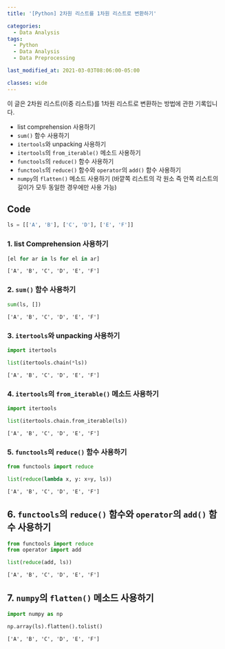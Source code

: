 ```yaml
---
title: '[Python] 2차원 리스트를 1차원 리스트로 변환하기'

categories:
  - Data Analysis
tags:
  - Python
  - Data Analysis
  - Data Preprocessing

last_modified_at: 2021-03-03T08:06:00-05:00

classes: wide
---
```


이 글은 2차원 리스트(이중 리스트)를 1차원 리스트로 변환하는 방법에 관한 기록입니다.

- list comprehension 사용하기
- `sum()` 함수 사용하기
- `itertools`와 unpacking 사용하기
- `itertools`의 `from_iterable()` 메소드 사용하기
- `functools`의 `reduce()` 함수 사용하기
- `functools`의 `reduce()` 함수와 `operator`의 `add()` 함수 사용하기
- `numpy`의 `flatten()` 메소드 사용하기 (바깥쪽 리스트의 각 원소 즉 안쪽 리스트의 길이가 모두 동일한 경우에만 사용 가능)

## Code

```python
ls = [['A', 'B'], ['C', 'D'], ['E', 'F']]
```

### 1. list Comprehension 사용하기

```python
[el for ar in ls for el in ar]
```

    ['A', 'B', 'C', 'D', 'E', 'F']

### 2. `sum()` 함수 사용하기

```python
sum(ls, [])
```

    ['A', 'B', 'C', 'D', 'E', 'F']

### 3. `itertools`와 unpacking 사용하기

```python
import itertools

list(itertools.chain(*ls))
```

    ['A', 'B', 'C', 'D', 'E', 'F']

### 4. `itertools`의 `from_iterable()` 메소드 사용하기

```python
import itertools

list(itertools.chain.from_iterable(ls))
```

    ['A', 'B', 'C', 'D', 'E', 'F']

### 5. `functools`의 `reduce()` 함수 사용하기

```python
from functools import reduce

list(reduce(lambda x, y: x+y, ls))
```

    ['A', 'B', 'C', 'D', 'E', 'F']

## 6. `functools`의 `reduce()` 함수와 `operator`의 `add()` 함수 사용하기

```python
from functools import reduce
from operator import add

list(reduce(add, ls))
```

    ['A', 'B', 'C', 'D', 'E', 'F']

## 7. `numpy`의 `flatten()` 메소드 사용하기

```python
import numpy as np

np.array(ls).flatten().tolist()
```

    ['A', 'B', 'C', 'D', 'E', 'F']

